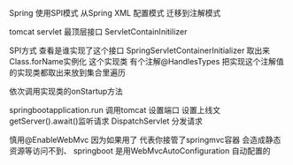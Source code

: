 Spring 使用SPI模式 从Spring XML 配置模式  迁移到注解模式

tomcat servlet 最顶层接口 ServletContainInitilizer

SPI方式 查看是谁实现了这个接口 SpringServletContainerInitializer  取出来  Class.forName实例化
这个实现类 有个注解@HandlesTypes  把实现这个注解值的实现类都取出来放到集合里遍历

依次调用实现类的onStartup方法    


springbootapplication.run 调用tomcat  设置端口  设置上线文     getServer().await()监听请求
DispatchServlet 分发请求



慎用@EnableWebMvc   因为如果用了  代表你接管了springmvc容器   会造成静态资源等访问不到、
springboot 是用WebMvcAutoConfiguration 自动配置的
